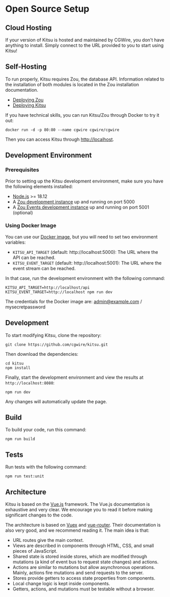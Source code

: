 # Open Source Setup

## Cloud Hosting

If your version of Kitsu is hosted and maintained by CGWire, you don't have anything to install. Simply connect to the URL provided to you to start using Kitsu!

## Self-Hosting

To run properly, Kitsu requires Zou, the database API. Information related to the installation of both modules is located in the Zou installation documentation.

* [Deploying Zou](https://zou.cg-wire.com/)
* [Deploying Kitsu](https://zou.cg-wire.com/#deploying-kitsu)

If you have technical skills, you can run Kitsu/Zou through Docker to try it out:

```shell
docker run -d -p 80:80 --name cgwire cgwire/cgwire
```

Then you can access Kitsu through [http://localhost](http://localhost).

## Development Environment

### Prerequisites

Prior to setting up the Kitsu development environment, make sure you have the following elements installed:

* [Node.js](https://nodejs.org/en/) >= 18.12
* A [Zou development instance](https://zou.cg-wire.com/development/) up and running on port 5000
* A [Zou Events development instance](https://zou.cg-wire.com/development/) up and running on port 5001 (optional)

### Using Docker Image

You can use our [Docker image](https://hub.docker.com/r/cgwire/cgwire), but you will need to set two environment variables:

* `KITSU_API_TARGET` (default: http://localhost:5000): The URL where the API can be reached.
* `KITSU_EVENT_TARGET` (default: http://localhost:5001): The URL where the event stream can be reached.

In that case, run the development environment with the following command:

```shell
KITSU_API_TARGET=http://localhost/api KITSU_EVENT_TARGET=http://localhost npm run dev
```

The credentials for the Docker image are: admin@example.com / mysecretpassword

## Development

To start modifying Kitsu, clone the repository:

```shell
git clone https://github.com/cgwire/kitsu.git
```

Then download the dependencies:

```shell
cd kitsu
npm install
```

Finally, start the development environment and view the results at `http://localhost:8080`:

```shell
npm run dev
```

Any changes will automatically update the page.

## Build

To build your code, run this command:

```shell
npm run build
```

## Tests

Run tests with the following command:

```shell
npm run test:unit
```

## Architecture

Kitsu is based on the [Vue.js](https://v2.vuejs.org/v2/guide/) framework. The Vue.js documentation is exhaustive and very clear. We encourage you to read it before making significant changes to the code.

The architecture is based on [Vuex](https://v3.vuex.vuejs.org/) and [vue-router](https://v3.router.vuejs.org/). Their documentation is also very good, and we recommend reading it. The main idea is that:

* URL routes give the main context.
* Views are described in components through HTML, CSS, and small pieces of JavaScript.
* Shared state is stored inside stores, which are modified through mutations (a kind of event bus to request state changes) and actions.
* Actions are similar to mutations but allow asynchronous operations. Mainly, actions fire mutations and send requests to the server.
* Stores provide getters to access state properties from components.
* Local change logic is kept inside components.
* Getters, actions, and mutations must be testable without a browser.
